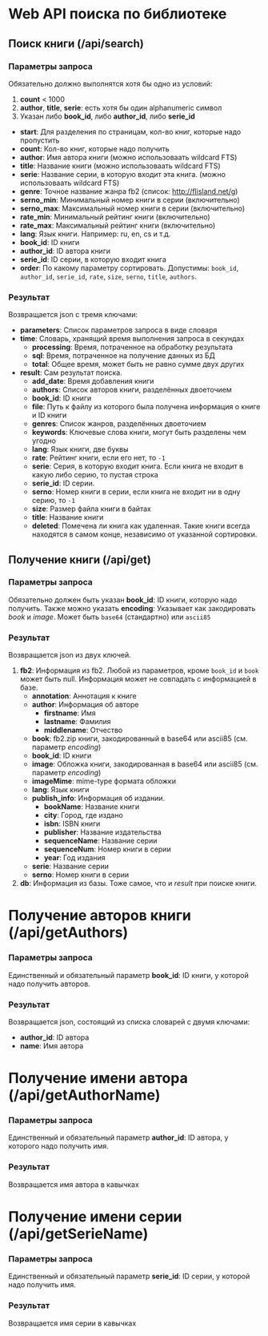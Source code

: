Web API поиска по библиотеке
============================

Поиск книги (/api/search)
-----------

### Параметры запроса
Обязательно должно выполнятся хотя бы одно из условий:
1. **count** < 1000
2. **author**, **title**, **serie**: есть хотя бы один alphanumeric символ
3. Указан либо **book_id**, либо **author_id**, либо **serie_id**

* **start**: Для разделения по страницам, кол-во книг, которые надо пропустить
* **count**: Кол-во книг, которые надо получить
* **author**: Имя автора книги (можно использоваать wildcard FTS)
* **title**: Название книги (можно использоваать wildcard FTS)
* **serie**: Название серии, в которую входит эта книга. (можно использоваать wildcard FTS)
* **genre**: Точное название жанра fb2 (список: http://flisland.net/g)
* **serno_min**: Минимальный номер книги в серии (включительно)
* **serno_max**: Максимальный номер книги в серии (включительно)
* **rate_min**: Минимальный рейтинг книги (включительно)
* **rate_max**: Максимальный рейтинг книги (включительно)
* **lang**: Язык книги. Например: ru, en, cs и т.д.
* **book_id**: ID книги
* **author_id**: ID автора книги
* **serie_id**: ID серии, в которую входит книга
* **order**: По какому параметру сортировать. Допустимы: `book_id`, `author_id`, `serie_id`, `rate`, `size`, `serno`, `title`, `authors`.

### Результат
Возвращается json с тремя ключами:
* **parameters**: Список параметров запроса в виде словаря
* **time**: Словарь, хранящий время выполнения запроса в секундах
    - **processing**: Время, потраченное на обработку результата
    - **sql**: Время, потраченное на получение данных из БД
    - **total**: Общее время, может быть не равно сумме двух других
* **result**: Сам результат поиска.
    - **add_date**: Время добавления книги
    - **authors**: Список авторов книги, разделённых двоеточием
    - **book_id**: ID книги
    - **file**: Путь к файлу из которого была получена информация о книге и ID книги
    - **genres**: Список жанров, разделённых двоеточием
    - **keywords**: Ключевые слова книги, могут быть разделены чем угодно
    - **lang**: Язык книги, две буквы
    - **rate**: Рейтинг книги, если его нет, то `-1`
    - **serie**: Серия, в которую входит книга. Если книга не входит в какую либо серию, то пустая строка
    - **serie_id**: ID серии.
    - **serno**: Номер книги в серии, если книга не входит ни в одну серию, то `-1`
    - **size**: Размер файла книги в байтах
    - **title**: Название книги
    - **deleted**: Помечена ли книга как удаленная. Такие книги всегда находятся в самом конце, независимо от указанной сортировки.

Получение книги (/api/get)
---------------

### Параметры запроса
Обязательно должен быть указан **book_id**: ID книги, которую надо получить.
Также можно указать **encoding**: Указывает как закодировать *book* и *image*. Может быть `base64` (стандартно) или `ascii85`

### Результат
Возвращается json из двух ключей.
1. **fb2**: Информация из fb2. Любой из параметров, кроме `book_id` и `book` может быть null. Информация может не совпадать с информацией в базе.
    * **annotation**: Аннотация к книге
    * **author**: Информация об авторе
        - **firstname**: Имя
        - **lastname**: Фамилия
        - **middlename**: Отчество
    * **book**: fb2.zip книги, закодированный в base64 или ascii85 (см. параметр *encoding*)
    * **book_id**: ID книги
    * **image**: Обложка книги, закодированная в base64 или ascii85 (см. параметр *encoding*)
    * **imageMime**: mime-type формата обложки
    * **lang**: Язык книги
    * **publish_info**: Информация об издании.
        - **bookName**: Название книги
        - **city**: Город, где издано
        - **isbn**: ISBN книги
        - **publisher**: Название издательства
        - **sequenceName**: Название серии
        - **sequenceNum**: Номер книги в серии
        - **year**: Год издания
    * **serie**: Название серии
    * **serno**: Номер книги в серии
2. **db**: Информация из базы. Тоже самое, что и *result* при поиске книги.

Получение авторов книги (/api/getAuthors)
=======================
### Параметры запроса
Единственный и обязательный параметр **book_id**: ID книги, у которой надо получить авторов.

### Результат
Возвращается json, состоящий из списка словарей с двумя ключами:
* **author_id**: ID автора
* **name**: Имя автора

Получение имени автора (/api/getAuthorName)
======================
### Параметры запроса
Единственный и обязательный параметр **author_id**: ID автора, у которого надо получить имя.

### Результат
Возвращается имя автора в кавычках

Получение имени серии (/api/getSerieName)
=====================
### Параметры запроса
Единственный и обязательный параметр **serie_id**: ID серии, у которой надо получить имя.

### Результат
Возвращается имя серии в кавычках

